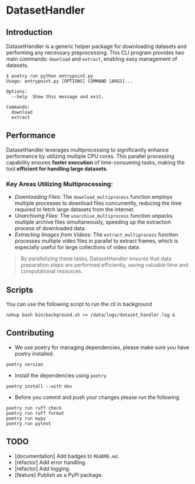 # DatasetHandler

## Introduction

DatasetHandler is a generic helper package for downloading datasets and performing any necessary preprocessing.
This CLI program provides two main commands: `download` and `extract`, enabling easy management of datasets.

```shell
$ poetry run python entrypoint.py
Usage: entrypoint.py [OPTIONS] COMMAND [ARGS]...

Options:
  --help  Show this message and exit.

Commands:
  download
  extract
```

## Performance

DatasetHandler leverages multiprocessing to significantly enhance performance by utilizing multiple CPU cores.
This parallel processing capability ensures **faster execution** of time-consuming tasks, making the tool **efficient for handling large datasets**.

### Key Areas Utilizing Multiprocessing:

- _Downloading Files_: The `download_multiprocess` function employs multiple processes to download files concurrently, reducing the time required to fetch large datasets from the internet.
- _Unarchiving Files_: The `unarchive_multiprocess` function unpacks multiple archive files simultaneously, speeding up the extraction process of downloaded data.
- _Extracting Images from Videos_: The `extract_multiprocess` function processes multiple video files in parallel to extract frames, which is especially useful for large collections of video data.

> By parallelizing these tasks, DatasetHandler ensures that data preparation steps are performed efficiently, saving valuable time and computational resources.

## Scripts

You can use the following script to run the cli in background

```shell
nohup bash bin/background.sh >> /data/logs/dataset_handler.log &
```

## Contributing

- We use poetry for managing dependencies, please make sure you have poetry installed.

```shell
poetry version
```

- Install the dependencies using `poetry`

```shell
poetry install --with dev
```

- Before you commit and push your changes please run the following

```shell
poetry run ruff check
poetry run ruff format
poetry run mypy
poetry run pytest
```

## TODO

- [documentation] Add badges to `README.md`.
- [refactor] Add error handling.
- [refactor] Add logging.
- [feature] Publish as a PyPI package.
